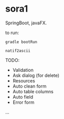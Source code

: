 # sora1

SpringBoot, javaFX.

to run:

`gradle bootRun`


`natif2ascii`


TODO:
- Validation
- Ask dialog (for delete)
- Resources
- Auto clean form
- Auto table columns
- Auto field
- Error form

...